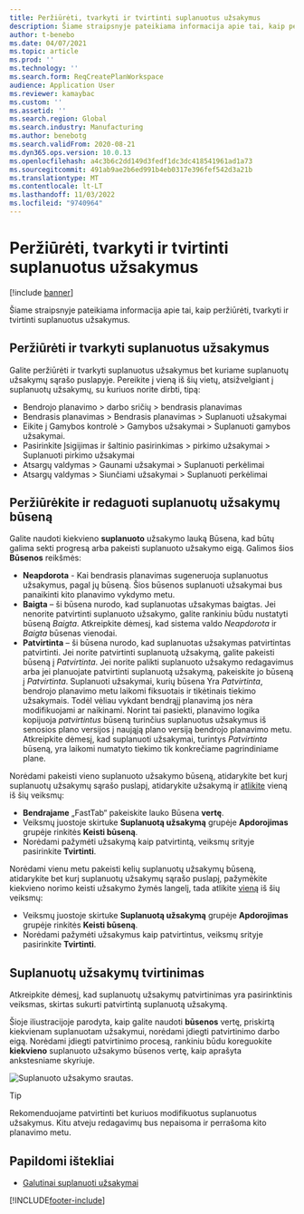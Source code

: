 ```yaml
---
title: Peržiūrėti, tvarkyti ir tvirtinti suplanuotus užsakymus
description: Šiame straipsnyje pateikiama informacija apie tai, kaip peržiūrėti, tvarkyti ir tvirtinti suplanuotus užsakymus.
author: t-benebo
ms.date: 04/07/2021
ms.topic: article
ms.prod: ''
ms.technology: ''
ms.search.form: ReqCreatePlanWorkspace
audience: Application User
ms.reviewer: kamaybac
ms.custom: ''
ms.assetid: ''
ms.search.region: Global
ms.search.industry: Manufacturing
ms.author: benebotg
ms.search.validFrom: 2020-08-21
ms.dyn365.ops.version: 10.0.13
ms.openlocfilehash: a4c3b6c2dd149d3fedf1dc3dc418541961ad1a73
ms.sourcegitcommit: 491ab9ae2b6ed991b4eb0317e396fef542d3a21b
ms.translationtype: MT
ms.contentlocale: lt-LT
ms.lasthandoff: 11/03/2022
ms.locfileid: "9740964"
---
```

# <a name="view-manage-and-approve-planned-orders"></a>Peržiūrėti, tvarkyti ir tvirtinti suplanuotus užsakymus

[!include [banner](../../includes/banner.md)]

Šiame straipsnyje pateikiama informacija apie tai, kaip peržiūrėti, tvarkyti ir tvirtinti suplanuotus užsakymus.

## <a name="view-and-manage-planned-orders"></a><a name="view-planned-orders"></a>Peržiūrėti ir tvarkyti suplanuotus užsakymus

Galite peržiūrėti ir tvarkyti suplanuotus užsakymus bet kuriame suplanuotų užsakymų sąrašo puslapyje. Pereikite į vieną iš šių vietų, atsižvelgiant į suplanuotų užsakymų, su kuriuos norite dirbti, tipą:

- Bendrojo planavimo \> darbo sričių \> bendrasis planavimas
- Bendrasis planavimas \> Bendrasis planavimas \> Suplanuoti užsakymai
- Eikite į Gamybos kontrolė \> Gamybos užsakymai \> Suplanuoti gamybos užsakymai.
- Pasirinkite Įsigijimas ir šaltinio pasirinkimas \> pirkimo užsakymai \> Suplanuoti pirkimo užsakymai
- Atsargų valdymas \> Gaunami užsakymai \> Suplanuoti perkėlimai
- Atsargų valdymas \> Siunčiami užsakymai \> Suplanuoti perkėlimai

## <a name="view-and-edit-the-status-of-planned-orders"></a>Peržiūrėkite ir redaguoti suplanuotų užsakymų būseną

Galite naudoti kiekvieno **suplanuoto** užsakymo lauką Būsena, kad būtų galima sekti progresą arba pakeisti suplanuoto užsakymo eigą. Galimos šios **Būsenos** reikšmės:

- **Neapdorota** - Kai bendrasis planavimas sugeneruoja suplanuotus užsakymus, pagal jų būseną. Šios būsenos suplanuoti užsakymai bus panaikinti kito planavimo vykdymo metu.
- **Baigta** – ši būsena nurodo, kad suplanuotas užsakymas baigtas. Jei nenorite patvirtinti suplanuoto užsakymo, galite rankiniu būdu nustatyti būseną *Baigta*. Atkreipkite dėmesį, kad sistema valdo *Neapdorota* ir *Baigta* būsenas vienodai.
- **Patvirtinta** – ši būsena nurodo, kad suplanuotas užsakymas patvirtintas patvirtinti. Jei norite patvirtinti suplanuotą užsakymą, galite pakeisti būseną į *Patvirtinta*. Jei norite palikti suplanuoto užsakymo redagavimus arba jei planuojate patvirtinti suplanuotą užsakymą, pakeiskite jo būseną į *Patvirtinta*. Suplanuoti užsakymai, kurių būsena Yra *Patvirtinta*, bendrojo planavimo metu laikomi fiksuotais ir tikėtinais tiekimo užsakymais. Todėl vėliau vykdant bendrąjį planavimą jos nėra modifikuojami ar naikinami. Norint tai pasiekti, planavimo logika kopijuoja *patvirtintus* būseną turinčius suplanuotus užsakymus iš senosios plano versijos į naująją plano versiją bendrojo planavimo metu. Atkreipkite dėmesį, kad suplanuoti užsakymai, turintys *Patvirtinta* būseną, yra laikomi numatyto tiekimo tik konkrečiame pagrindiniame plane.

Norėdami pakeisti vieno suplanuoto užsakymo būseną, atidarykite bet kurį suplanuotų užsakymų sąrašo puslapį, atidarykite užsakymą ir [atlikite](#view-planned-orders) vieną iš šių veiksmų:

- **Bendrajame** „FastTab“ pakeiskite lauko Būsena **vertę**.
- Veiksmų juostoje skirtuke **Suplanuotą užsakymą** grupėje **Apdorojimas** grupėje rinkitės **Keisti būseną**.
- Norėdami pažymėti užsakymą kaip patvirtintą, veiksmų srityje pasirinkite **Tvirtinti**.

Norėdami vienu metu pakeisti kelių suplanuotų užsakymų būseną, atidarykite bet kurį suplanuotų užsakymų sąrašo puslapį, pažymėkite kiekvieno norimo keisti užsakymo žymės langelį, tada atlikite [vieną](#view-planned-orders) iš šių veiksmų:

- Veiksmų juostoje skirtuke **Suplanuotą užsakymą** grupėje **Apdorojimas** grupėje rinkitės **Keisti būseną**.
- Norėdami pažymėti užsakymus kaip patvirtintus, veiksmų srityje pasirinkite **Tvirtinti**.

## <a name="approve-planned-orders"></a>Suplanuotų užsakymų tvirtinimas

Atkreipkite dėmesį, kad suplanuotų užsakymų patvirtinimas yra pasirinktinis veiksmas, skirtas sukurti patvirtintą suplanuotą užsakymą.

Šioje iliustracijoje parodyta, kaip galite naudoti **būsenos** vertę, priskirtą kiekvienam suplanuotam užsakymui, norėdami įdiegti patvirtinimo darbo eigą. Norėdami įdiegti patvirtinimo procesą, rankiniu būdu koreguokite **kiekvieno** suplanuoto užsakymo būsenos vertę, kaip aprašyta ankstesniame skyriuje.

![Suplanuoto užsakymo srautas.](media/approved-planned-orders-1.png)

> [!TIP]
> Rekomenduojame patvirtinti bet kuriuos modifikuotus suplanuotus užsakymus. Kitu atveju redagavimų bus nepaisoma ir perrašoma kito planavimo metu.

## <a name="additional-resources"></a>Papildomi ištekliai

- [Galutinai suplanuoti užsakymai](planned-order-firming.md)

[!INCLUDE[footer-include](../../../includes/footer-banner.md)]
